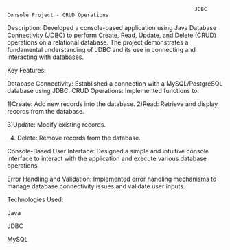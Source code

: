                                                                  JDBC Console Project - CRUD Operations

Description: Developed a console-based application using Java Database Connectivity (JDBC) to perform Create, Read, Update, and Delete (CRUD) operations on a relational database. The project demonstrates a fundamental understanding of JDBC and its use in connecting and interacting with databases.

Key Features:

Database Connectivity: Established a connection with a MySQL/PostgreSQL database using JDBC. CRUD Operations: Implemented functions to:

1)Create: Add new records into the database. 2)Read: Retrieve and display records from the database.

3)Update: Modify existing records.

4) Delete: Remove records from the database.

Console-Based User Interface: Designed a simple and intuitive console interface to interact with the application and execute various database operations.

Error Handling and Validation: Implemented error handling mechanisms to manage database connectivity issues and validate user inputs.

Technologies Used:

Java

JDBC

MySQL
